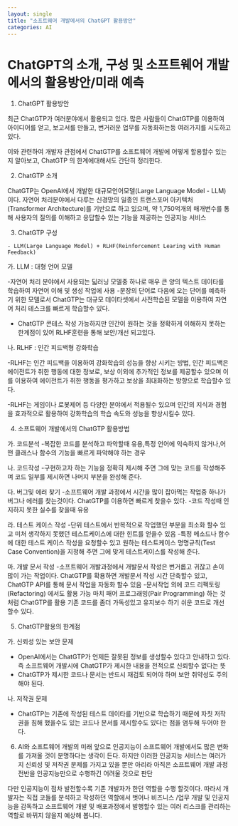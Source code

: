 ```yaml
---
layout: single
title: "소프트웨어 개발에서의 ChatGPT 활용방안"
categories: AI
---
```



# ChatGPT의 소개, 구성 및 소프트웨어 개발에서의 활용방안/미래 예측



1. ChatGPT 활용방안



최근 ChatGTP가 여러분야에서 활용되고 있다.  많은 사람들이 ChatGTP를 이용하여 아이디어를 얻고, 보고서를 만들고, 번거러운 업무를 자동화하는등 여러가지를 시도하고 있다.

이와 관련하여 개발자 관점에서  ChatGTP를 소프트웨어 개발에 어떻게 할용할수 있는지 알아보고,  ChatGTP 의 한계에대해서도 간단히 정리한다.


2. ChatGTP 소개

 ChatGTP는 OpenAI에서 개발한 대규모언어모델(Large Language Model - LLM) 이다. 자연어 처리분야에서 다루는 신경망의 일종인 트랜스포머 아키텍처(Transformer Architecture)를 기반으로 하고 있으며, 약 1,750억개의 매개변수를 통해 사용자의 질의를  이해하고 응답할수 있는 기능을 제공하는 인공지능 서비스


3. ChatGTP 구성
 ```
- LLM(Large Language Model) + RLHF(Reinforcement Learing with Human Feedback)
```

가. LLM : 대형 언어 모델

  -자연어 처리 분야에서 사용되는 딟러닝 모델중 하나로 매우 큰 양의 텍스트 데이타를 학습하여 자연어 이해 및 생성 작업에 사용
  -문장의 단어로 다음에 오는 단어를 예측하기 위한 모델로서  ChatGTP는 대규모 데이타셋에서 사전학습된 모델을 이용하여 자연어 처리 테스크를 빠르게 학습할수 있다.
  - ChatGTP 콘테스 작성 가능하지만 인간이 원하는 것을 정확하게 이해하지 못하는 한계점이 있어 RLHF훈련을 통해 보안/개선 되고있다.

나.  RLHF : 인간 피드백형 강화학습

  -RLHF는 인간 피드백을 이용하여 강화학습의 성능을 향상 시키는 방법, 인간 피드백은 에이전트가 취한 행동에 대한 정보로, 보상 이외에 추가적인 정보를 제공할수 있으며 이를 이용하여 에이전트가 취한 행동을 평가하고 보상을 최대화하는 방향으로 학습할수 있다.

  -RLHF는 게임이나 로봇제어 등 다양한 분야에서 적용될수 있으며 인간의 지식과 경험을 효과적으로 활용하여 강화학습의 학습 속도와 성능을 향상시킬수 있다.

    
4. 소프트웨어 개발에서의  ChatGTP 활용방법

가. 코드분석
  -복잡한 코드를 분석하고 파악할때 유용,특정 언어에 익숙하지 않거나,어떤 클래스나 함수의 기능을 빠르게 파악해야 하는 경우

나. 코드작성
  -구현하고자 하는 기능을 정확히 제시해 주면 그에 맞는 코드를 작성해주며 코드 일부를 제시하면 나머지 부분을 완성해 준다. 

다. 버그및 에러 찾기
  -소프트웨어 개발 과정에서 시간을 많이 잡아먹는 작업중 하나가 버그나 에러를 찾는것이다.  ChatGTP를 이용하면 빠르게 찾을수 있다.
  -코드 작성때 인지하지 못한 실수를 찾을때 유용

라. 테스트 케이스 작성
  -단위 테스트에서 반복적으로 작업했던 부분을 최소화 할수 있고 미처 생각하지 못했던 테스트케이스에 대한 힌트를 얻을수 있음
  -특정 메소드나 함수에 대한 테스트 케이스 작성을 요청할수 있고 원하는 테스트케이스 명명규칙(Test Case Convention)을 지정해 주면 그에 맞게 테스트케이스를 작성해 준다.

마. 개발 문서 작성
  -소프트웨어 개발과정에서 개발문서 작성은 번거롭고 귀잖고 손이 많이 가는 작업이다.  ChatGTP를 확용하면 개발문서 작성 시간 단축할수 있고,  ChatGTP API를 통해 문서 작업을 자동화 할수 있음
  -문서작업 외에 코드 리펙토링(Refactoring) 에서도 활용 가능 마치 패어 프로그래밍(Pair Programming)  하는 것처럼  ChatGTP를 활용 기존 코드를 좀더 가독성있고 유지보수 하기 쉬운 코드로 개선 할수 있다.


5. ChatGTP활용의 한계점

 가. 신뢰성 있는 보안 문제
  - OpenAI에서는  ChatGTP가 언제든 잘못된 정보를 생성할수 있다고 안내하고 있다. 즉 소프트웨어 개발시에  ChatGTP가 제시한 내용을 전적으로 신뢰할수 없다는 뜻
  -  ChatGTP가 제시한 코드나 문서는 반드시 재검토 되어야 하며 보안 취약성도 주의해야 된다.
 
 나.  저작권 문제
   - ChatGTP는 기존에 작성된 테스트 데이타를 기반으로 학습하기 때문에 자칫 저작권을 침해 했을수도 있는 코드나 문서를 제시할수도 있다는 점을 염두해 두어야 한다.


6. AI와 소프트웨어 개발의 미래
 앞으로 인공지능이 소프트웨어 개발에서도 많은 변화를 가져올 것이 분명하다는 생각이 든다. 하지만 이러한 인공지능 서비스는 여러가지 신뢰성 및 저작권 문제를 가지고 있을 뿐만 아리라 아직은 소프트웨어 개발 과정 전반을 인공지능만으로 수행하긴 어려울 것으로 판단

다만 인공지능이 점차 발전할수록 기존 개발자가 한던 역할을 수행 할것이다.  따라서 개발자는 직접 코들를 분석하고 작성하던 역할에서 벗어나 비즈니스 /업무 개발 및 인공지능을 감독하고 소프트웨어 개발 및 배포과정에서 발행할수 있는 여러 리스크를 관리하는 역할로 바뀌지 않을지 예상해 봅니다.
